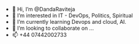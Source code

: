 - 👋 Hi, I’m @DandaRaviteja
- 👀 I’m interested in IT - DevOps, Politics, Spiritual
- 🌱 I’m currently learning Devops and cloud, AI.
- 💞️ I’m looking to collaborate on ...
- 📫 +44 07442002733

<!---
DandaRaviteja/DandaRaviteja is a ✨ special ✨ repository because its `README.md` (this file) appears on your GitHub profile.
You can click the Preview link to take a look at your changes.
--->
